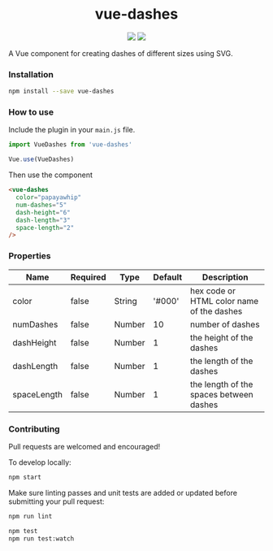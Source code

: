 <h1 align="center">vue-dashes</h1>

<p align="center">
  <a href="https://www.npmjs.com/package/v-tooltip"><img src="https://img.shields.io/npm/v/vue-dashes.svg" /></a>
  <img src="https://circleci.com/gh/nlitwin/vue-dashes/tree/master.svg?style=svg" />
</p>

A Vue component for creating dashes of different sizes using SVG.

### Installation

```bash
npm install --save vue-dashes
```

### How to use

Include the plugin in your `main.js` file.

```javascript
import VueDashes from 'vue-dashes'

Vue.use(VueDashes)
```

Then use the component

```html
<vue-dashes
  color="papayawhip"
  num-dashes="5"
  dash-height="6"
  dash-length="3"
  space-length="2"
/>
```

### Properties

| Name | Required | Type | Default | Description |
| --- | --- | --- | --- | --- |
| color | false | String | '#000' | hex code or HTML color name of the dashes |
| numDashes | false | Number | 10 | number of dashes |
| dashHeight | false | Number | 1 | the height of the dashes |
| dashLength | false | Number | 1 | the length of the dashes |
| spaceLength | false | Number | 1 | the length of the spaces between dashes |

### Contributing

Pull requests are welcomed and encouraged!

To develop locally:

```bash
npm start
```

Make sure linting passes and unit tests are added or updated before submitting your pull request:

```bash
npm run lint
```

```bash
npm test
npm run test:watch
```